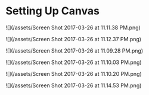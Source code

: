 # Setting Up Canvas

![](/assets/Screen Shot 2017-03-26 at 11.11.38 PM.png)

![](/assets/Screen Shot 2017-03-26 at 11.12.37 PM.png)

![](/assets/Screen Shot 2017-03-26 at 11.09.28 PM.png)

![](/assets/Screen Shot 2017-03-26 at 11.10.03 PM.png)

![](/assets/Screen Shot 2017-03-26 at 11.10.20 PM.png)

![](/assets/Screen Shot 2017-03-26 at 11.14.53 PM.png)